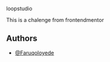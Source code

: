 loopstudio

This is a chalenge from frontendmentor 
## Authors

- [@Faruqoloyede](https://www.github.com/Faruqoloyede)

